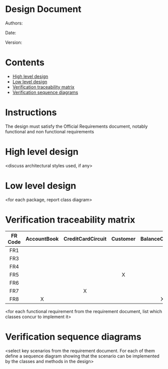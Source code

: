 # Design Document 


Authors: 

Date:

Version:


# Contents

- [High level design](#package-diagram)
- [Low level design](#class-diagram)
- [Verification traceability matrix](#verification-traceability-matrix)
- [Verification sequence diagrams](#verification-sequence-diagrams)

# Instructions

The design must satisfy the Official Requirements document, notably functional and non functional requirements

# High level design 

<discuss architectural styles used, if any>
<report package diagram>






# Low level design

<for each package, report class diagram>









# Verification traceability matrix


| FR Code | AccountBook | CreditCardCircuit | Customer | BalanceOperation | LoyalityCard | Order | ProductTYpe|Position|ReturnTransaction|ProductQuantityAndDiscount| SaleTransaction | Shop | User |
| :--------:|:---:|:-----------:|:---------:|:----------------:| :---------------: | :------: | :--------: |:---:|:-----------:|:---------:|:----------------:| :--------: |:---:|
| FR1   | | | | |   |   |   | | | | |  X |X| 
| FR3   | | | | |   |   | X | | | | |  X | |  
| FR4   | | | | |   | X | X |X| |X| |  X | |  
| FR5   | | |X| | X |   |   | | | | |  X | |  
| FR6   | | | | | X |   | X | |X|X|X|  X | |  
| FR7   | |X| | |   |   |   | | | |X|  X | | 
| FR8   |X| | |X|   |   |   | | | | |  X | |  

\<for each functional requirement from the requirement document, list which classes concur to implement it>











# Verification sequence diagrams 
\<select key scenarios from the requirement document. For each of them define a sequence diagram showing that the scenario can be implemented by the classes and methods in the design>

